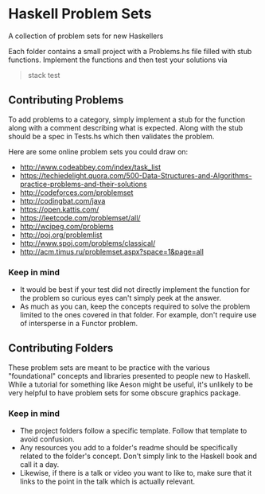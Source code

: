 # Haskell Problem Sets

A collection of problem sets for new Haskellers

Each folder contains a small project with a Problems.hs file filled with stub functions. Implement the functions and then test your solutions via

> stack test

## Contributing Problems

To add problems to a category, simply implement a stub for the function along with a comment describing what is expected. Along with the stub should be a spec in Tests.hs which then validates the problem. 

Here are some online problem sets you could draw on:
- http://www.codeabbey.com/index/task_list
- https://techiedelight.quora.com/500-Data-Structures-and-Algorithms-practice-problems-and-their-solutions
- http://codeforces.com/problemset
- http://codingbat.com/java
- https://open.kattis.com/
- https://leetcode.com/problemset/all/
- http://wcipeg.com/problems
- http://poj.org/problemlist
- http://www.spoj.com/problems/classical/
- http://acm.timus.ru/problemset.aspx?space=1&page=all

### Keep in mind
- It would be best if your test did not directly implement the function for the problem so curious eyes can't simply peek at the answer.
- As much as you can, keep the concepts required to solve the problem limited to the ones covered in that folder. For example, don't require use of intersperse in a Functor problem.

## Contributing Folders

These problem sets are meant to be practice with the various "foundational" concepts and libraries presented to people new to Haskell. While a tutorial for something like Aeson might be useful, it's unlikely to be very helpful to have problem sets for some obscure graphics package.

### Keep in mind
- The project folders follow a specific template. Follow that template to avoid confusion.
- Any resources you add to a folder's readme should be specifically related to the folder's concept. Don't simply link to the Haskell book and call it a day.
- Likewise, if there is a talk or video you want to like to, make sure that it links to the point in the talk which is actually relevant.
